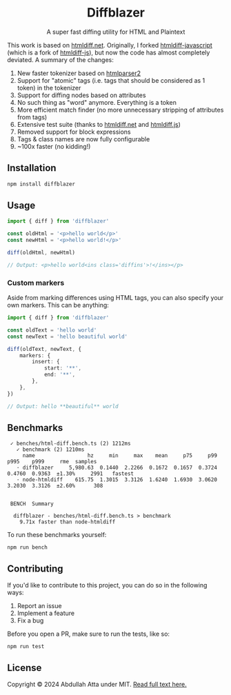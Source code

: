<h1 align='center'>Diffblazer</h1>

<p align='center'>A super fast diffing utility for HTML and Plaintext</p>

This work is based on [htmldiff.net](https://github.com/Rohland/htmldiff.net). Originally, I forked [htmldiff-javascript](https://github.com/jibin2706/htmldiff-javascript) (which is a fork of [htmldiff-js](https://github.com/dfoverdx/htmldiff-js)), but now the code has almost completely deviated. A summary of the changes:

1. New faster tokenizer based on [htmlparser2](https://github.com/fb55/htmlparser2)
2. Support for "atomic" tags (i.e. tags that should be considered as 1 token) in the tokenizer
3. Support for diffing nodes based on attributes
4. No such thing as "word" anymore. Everything is a token
5. More efficient match finder (no more unnecessary stripping of attributes from tags)
6. Extensive test suite (thanks to [htmldiff.net](https://github.com/Rohland/htmldiff.net) and [htmldiff.js](https://github.com/idesis-gmbh/htmldiff.js))
7. Removed support for block expressions
8. Tags & class names are now fully configurable
9. ~100x faster (no kidding!)

## Installation

```bash
npm install diffblazer
```

## Usage

```ts
import { diff } from 'diffblazer'

const oldHtml = '<p>hello world</p>'
const newHtml = '<p>hello world!</p>'

diff(oldHtml, newHtml)

// Output: <p>hello world<ins class='diffins'>!</ins></p>
```

### Custom markers

Aside from marking differences using HTML tags, you can also specify your own markers. This can be anything:

```ts
import { diff } from 'diffblazer'

const oldText = 'hello world'
const newText = 'hello beautiful world'

diff(oldText, newText, {
	markers: {
		insert: {
			start: '**',
			end: '**',
		},
	},
})

// Output: hello **beautiful** world
```

## Benchmarks

```
 ✓ benches/html-diff.bench.ts (2) 1212ms
   ✓ benchmark (2) 1210ms
     name                 hz     min     max    mean     p75     p99    p995    p999     rme  samples
   · diffblazer     5,980.63  0.1440  2.2266  0.1672  0.1657  0.3724  0.4760  0.9363  ±1.30%     2991   fastest
   · node-htmldiff    615.75  1.3015  3.3126  1.6240  1.6930  3.0620  3.2030  3.3126  ±2.60%      308


 BENCH  Summary

  diffblazer - benches/html-diff.bench.ts > benchmark
    9.71x faster than node-htmldiff
```

To run these benchmarks yourself:

```
npm run bench
```

## Contributing

If you'd like to contribute to this project, you can do so in the following ways:

1. Report an issue
2. Implement a feature
3. Fix a bug

Before you open a PR, make sure to run the tests, like so:

```
npm run test
```

## License

Copyright © 2024 Abdullah Atta under MIT. [Read full text here.](/LICENSE)
